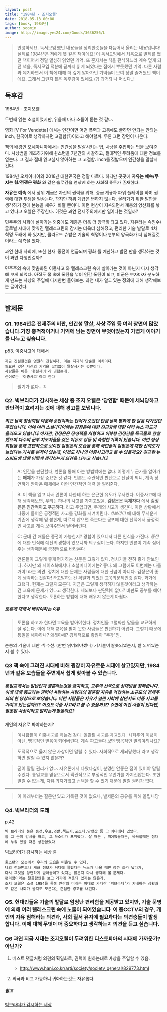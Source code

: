```yaml
---
layout: post
title: "1984년 - 조지오웰"
date: 2018-05-13 00:00
tags: [book, 1984년]
author: soomin
image: http://image.yes24.com/Goods/3636256/L
---
```



> 안녕하세요. 독서모임 했던 내용들을 정리한것들을 다듬어서 올리는 내용입니다! 실제로 1984년은 저에게 뜻 깊은 책이에요! 이 독서모임에서 처음으로 발제를 했던 책이어서 정말 열심히 읽었던 기억. 또 혼자서는 책을 편식하느라 계속 덮게 되던 책을, 독서모임 덕분에 끝까지 읽게 되었다는 점에서 뿌듯했던 기억. 다른 사람과 얘기하면서 이 책에 대해 더 깊게 알아가던 기억들이 모여 정말 즐거웠던 책이에요. 그래서 그런지 짧은 독후감이 있네요 (?) 과거의 나 머싯다..! 

## 독후감

1984년 - 조지오웰

두번째 읽는 소설이었지만, 읽을때 마다 소름이 돋는 것 같다.

영화 [V For Vendetta] 에서는 인간이면 어떤 폭력과 고통에도 굴하면 안되는 안되는 inch, 한국어로 생각하자면 고결함(?)이라고 해야할까. 무튼 그런 장면이 나온다. 

책의 배경인 오세아니아에서는 인간성을 말살시키는 법, 사상을 주입하는 법을 보여준다. 사상범을 개조하기위해 윈스턴을 7년간의 사찰하고, 절대적인 두려움에 대한 정보를 얻는다. 그 결과 절대 잃고싶지 않아하는 그 고걸함. inch를 짖밟으며 인간성을 말살시킨다.

1984년 오세아니아와 2018년 대한민국은 정말 다르다. 하지만 곳곳에 __자유는 예속/무지는 힘/전쟁은 평화__ 와 같은 슬로건을 연상케 하는 사회적 풍토가 존재한다.

__자유는 예속__ 에서 상위 계급은 자신의 권력을 위해, 중급 계급과 파워 플레이를 하며 권력에 대한 투쟁을 일삼는다. 하지만 하위 계급은 변하지 않는다. 올라가기 위한 발판을 생각하기 전에 본능을 채우기 바쁠 뿐이다. 이런 현상이 지속되면서 계층의 양산화를 낳고 있다고 오웰은 주장한다. 이것은 과연 전제주의에서만 일어나는 것일까?

민주주의 사회에 살아가는 와중에도 계층은 더욱 더 양극화 되고 있다. 자유라는 속임수/ 글로벌 시대에 맞춰진 텔레스크린의 감시는 더욱더 심해졌고, 편리한 기술 발달로 4차 혁명 도래에 와 있지만, 클라우드 슈밥은 기술의 혁명이나 빈부의 양극화가 더 심해질것 이라는 예측을 했다. 

과연 현대 사회에, 또한 현재. 종전이 언급되며 평화 를 예찬하고 발전 만을 생각하는 것이 과연 다행인걸까? 

민주주의 속에 맞춤화된 이중사고 와 텔레스크린 속에 살아가는 것이 아닌지 다시 생각해 보게 되었다. 아직도 몸 속에 폭탄을 넣어 인간 폭탄이 되고, 미군은 보자마자 분노하게 만드는 사상의 주입에 다시한번 돌아보는. 과연 내가 알고 있는 정의에 대해 생각해보는 글이었다.


---------
## 발제문 

### Q1. 1984년은 전제주의 비판, 인간성 말살, 사상 주입 등 여러 장면이 많았습니다.가장 충격적이거나 기억에 남는 장면이 무엇이었는지 가볍게 이야기를 나누고 싶습니다.
p53. 이중사고에 대해서
```
지금 진실한것은 영원히 진실하다. 이는 지극히 단순한 이치이다. 
필요한 것은 자신의 기억을 끊임없이 말살시키는 것뿐이다. 
사람들은 이를 '현실제어'라 칭했는데, 
신어로는 '이중사고'라고 한다. 
```



> 필기가 없다...ㅎ 

### Q2. 빅브라더가 감시하는 세상 중 조지 오웰은  ‘당연함’ 때문에 세뇌당하고 판단력이 흐려지는 것에 대해 경고를 보냅니다.

##### 최근 남북 정상회담 덕분에 종전이라는 단어가 오갔던 만큼 남북 평화에 한 걸음 다가갔던 주였습니다. 이에 여러 소셜미디어에는 김정은에 대한 친근함에 대한 여러 뉴스 피드가 올라오고 있습니다.하지만, 김정은은 장성택을 처형하고 이복형 김정남을 독극물로 암살했으며 다수의 군부 지도자들을 갖은 이유로 강등 및 숙청한 기록이 있습니다. 이번 정상회담을 통해 표면적으로 보여진 김정은의 모습을 통해 국민들이 김정은에 대한 신뢰도가 늘었다는 기사를 본적이 있는데, 이것도 하나의 이중사고라고 볼 수 있을까요? 친근한 뉴스피드에 대해 어떻게 생각하는지 의견을 나누고 싶습니다.  



> A: 인간을 판단할때, 언론을 통해 아는 방법밖에는 없다. 어떻게 누군가를 알아가는 **매체**가 가장 중요한 것 같다. 언론도 주관적인 판단으로 전달이 되니, 계속 당연하게 받아온 매체에서 이런 인간적인 매력 을 알려준다. 

> B: 이 책을 읽고 나서 언론이 나한테 하는 은근한 유도가 무서웠다. 이중사고에 대해 생각해보면, 우리는 하나의 사고를 가지고있음. __김정은은 독재자다__ 에서 __김정은은 인간적이고 푸근하다.__ 라고 주입되면, 두개의 사고가 생긴다. 이런 상황에서 나중에 들어온 긍정적인 사고를 강화를 시켜버린다. *빅브라더* 에 대해 무서운게 기존에 생각에 덛 붙힌게, 따르지 않으면 죽는다는 공포에 대한 선택에서 긍정적인 사고를 계속 보여주면서 덮어버린다. 

> C: 군대 간 애들은 종전이 가능한지? 경험이 있으니까 다른 인식을 가진다. *종전*에 대한 인식에 예전의 경험이 있으니까 의구심이 든다. 하지만 언론이 계속 심어주는 생각때문에 긍정적으로 바라본다

> 언론들이 그렇게 좋게 평가하는 신문은 그렇게 없다. 정치가들 전혀 좋게 안보인다. 하지만 왜 페이스북에서나 소셜미디어에는? 좋다. 왜 그럼에도 이번에는 다를거야! 라는 의견.
정치에 대한 문제는 사람들에 대한 신념이 아니다. 김정은이 좋게 생각하는것같다! 라고말하는건 획일화 되었던 교육의문제인것 같다. 과거에 그랬다. 현재는 그럴지 모른다. 지금은 그렇게 생각하지 않을것이라고 생각하는건 교육에 문제가 있다고 생각한다. 세뇌보다 판단력이 없다? 비판도 공부를 해야한다고 생각한다. 토론하는 방법에 대해 배우지 않는게 아쉽다.

##### 토론에 대해서 배워야하는 이유 

> 토론을 하고자 한다면 교육을 받아야한다. 정치인들 그럴싸한 말들을 교묘하게 잘 섞는다. 이에 대해 교육을 받지 못한 사람들은 판단하기 어렵다. 그렇기 때문에 통일을 해야하나? 왜해야해? 경제적으로 좋잖아 "주장"임. 

논증의 기술에 대한 책 추천. (한번 읽어봐야겠다) 기사들이 잘못되었는지, 잘 되어있는지 볼 수 있다.

### Q3 책 속에 그려진 시대에 비해 굉장히 자유로운 시대에 살고있지만, 1984년과 같은 모습들을 주변에서 쉽게 찾아볼 수 있습니다. 

##### 통일교에서는 일반인과 결혼하는것을 금지하고, 교주의 선택으로 상대방을 정해줍니다. 이에 대해 종교라는 권력이 사랑하는 사람과의 결혼할 자유를 억압하는 소규모의 전체주의의 한 양상으로 보였습니다. 이런 사람들은 자유가 널린 사회에 살면서도 이중 사고를 가지고 있는걸까요? 이것도 이중 사고라고 볼 수 있을까요? 주변에 이런 사람이 있다면, 잘못된 사상이라고 말리는게 맞을까요?

개인의 자유로 봐야하는지? 

> 이사람들이 이중사고를 하는것 같다. 일관된 사고를 하고있다. 사회주의 이념이아닌, 맹목적인 믿음이 되어버린다. 계속 파고들다 보면 맹목적인 말려야되나요?

> 도덕적으로 옳지 않은 사상이면 말릴 수 있다. 사회적으로 세뇌당했다 라고 생각하면 말릴 수 있지 않을까?

> 굳이 말릴 권리가 없다. 자유론에서 나왔다싶이, 분명한 안좋은 점이 있어야 말릴수있다. 통일교를 믿음으로서 객관적으로 부정적인 무언가를 가지진않는다. 또한 말릴 수 없는게, 자유 의지가없고 선택을 할 수 있기 때문에 말릴 권리가 없다. 

----

> 이 아래부터는 질문만 있고 기록된 것이 없으나, 발제문의 공유를 위해 올립니당

### Q4. 빅브라더의 도래

p.42
```
빅 브라더의 눈은 동전,우표,깃발,책표지,포스터,담뱃값 등 그 어디에나 있었다. 
늘 그 눈이 감시를 하고, 그 목소리가 포위했다. 잘 때든 , 깨어있을때든, 목욕할때든 침대에 누워 있을 때든 상관없었다.
```

빅브라더가 감시하는 세상 중
```
윈스턴의 모습에서 우리의 모습을 떠올릴 수 있다. 
나의 전화번호나 계좌 정보가 어디에 팔렸다는 뉴스가 나올 때만 잠깐 화가 났다가, 
다시 그것을 당연하게 받아들이고 있지는 않은지 다시 생각해 볼 문제다. 
편리함이라는 달콤함만을 보고 거기에 적응돼 있지는 않은가.
조지 오웰은 소설 1984를 통해 인간의 미래는 이대로 가다간 ‘빅브라더’가 지배하는 상황과도 같은 사회가 올지도 모른다는 준엄한 경고를 내린다.
```


### Q5. 현대인들은 기술의 발달로 엄청난 편리함을 제공받고 있지만, 기술 문명에 의해 여러 텔레스크린 속에 노출이 되어있습니다. 이 중CCTV의 경우, 개인의 자유 침해라는 의견과, 사회 질서 유지에 필요하다는 의견충돌이 발생합니다. 이에 대해 무엇이 더 중요하다고 생각하는지 의견을 듣고 싶습니다.

### Q6 과연 지금 시대는 조지오웰이 두려워한 디스토피아의 시대에 가까운가? 아닌가?

1. 베스트 댓글처럼 의견의 획일화로, 권력이 원하는대로 사상을 주입할 수 있음. 
   - http://www.hani.co.kr/arti/society/society_general/829773.html

2. 외국과 비교 가능하니 귀화하는것도 자유롭다.


##### 참고

[빅브라더가 감시하는 세상](https://terms.naver.com/entry.nhn?docId=3409164&cid=60335&categoryId=60335)
